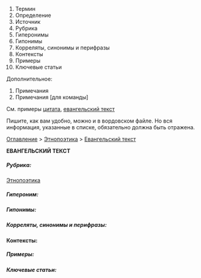 <ol>
  <li>Термин</li>
  <li>Определение</li>
  <li>Источник</li>
  <li>Рубрика</li>
  <li>Гиперонимы</li>
  <li>Гипонимы</li>
  <li>Корреляты, синонимы и перифразы</li>
  <li>Контексты</li>
  <li>Примеры</li>
  <li>Ключевые статьи</li>
</ol>

Дополнительное:  
<ol>
  <li>Примечания</li>
  <li>Примечания [для команды]</li>
</ol>

См. примеры [цитата](цитата.md), [евангельский текст](евангельский_текст.md)  

Пишите, как вам удобно, можно и в вордовском файле. Но вся информация, указанные в списке, обязательно должна быть отражена.




<style>
st { color: Gray;
  font-style: italic;}
</style>

[Оглавление](https://thesaurus-dostoevsky.github.io/Thesaurus/) > [Этнопоэтика](ethnopoe.md) > [Евангельский текст](евангельский_текст.md) 

**ЕВАНГЕЛЬСКИЙ ТЕКСТ**

##### Рубрика:
[Этнопоэтика](ethnopoe.md)
##### Гипероним:
##### Гипонимы:
##### Корреляты, синонимы и перифразы:

#### Контексты:  

##### Примеры:


##### Ключевые статьи:  

<iframe src=" " style="border:0px;width:100%;height:800px" allowfullscreen="true" webkitallowfullscreen="true" mozallowfullscreen="true">
